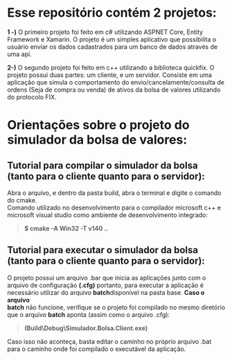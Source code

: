 # Esse repositório contém 2 projetos:

<b>1 -)</b> O primeiro projeto foi feito em c# utilizando ASPNET Core, Entity Framework e Xamarin. O projeto é um simples aplicativo que possibilita o usuário enviar os dados cadastrados para um banco de dados através de uma api.

<b>2-)</b> O segundo projeto foi feito em c++ utilizando a biblioteca quickfix. O projeto possui duas partes: um cliente, e um servidor. Consiste em uma aplicação que simula o comportamento do envio/cancelamente/consulta de ordens (Seja de compra ou venda) de ativos da bolsa de valores utilizando do protocolo FIX.


<h1>Orientações sobre o projeto do simulador da bolsa de valores:</h1>
<h2>Tutorial para compilar o simulador da bolsa (tanto para o cliente quanto para o servidor):</h2>
Abra o arquivo, e dentro da pasta build, abra o terminal e digite o comando do cmake. 
<br>Comando utilizado no desenvolvimento para o compilador microsoft c++ e microsoft visual studio como ambiente de desenvolvimento integrado: <blockquote> <b>$ cmake -A Win32 -T v140 .. </b></blockquote>

<h2>Tutorial para executar o simulador da bolsa (tanto para o cliente quanto para o servidor):</h2>
O projeto possui um arquivo <r>.bar</b> que inicia as aplicações junto com o arquivo de configuração <b>(.cfg)</b> portanto, para executar a aplicação é necessário utilizar do arquivo <b>batch</b>disponível na pasta base. <b>Caso o arquivo <br>batch</b> não funcione, verifique se o projeto foi compilado no mesmo diretório que o arquivo <b>batch</b> aponta (assim como o arquivo .cfg): <blockquote><b> (Build\Debug\Simulador.Bolsa.Client.exe) </b></blockquote>Caso isso não aconteça, basta editar o caminho no próprio arquivo .bat para o caminho onde foi compilado o executável da aplicação.


